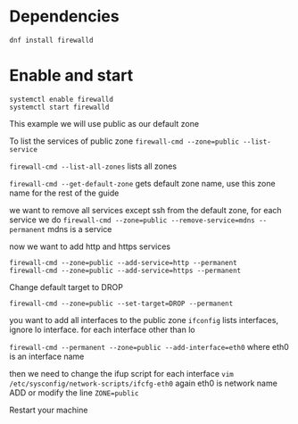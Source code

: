 

# Dependencies
`dnf install firewalld`

# Enable and start

```
systemctl enable firewalld
systemctl start firewalld
```


This example we will use public as our default zone

To list the services of public zone
`firewall-cmd --zone=public --list-service`

`firewall-cmd --list-all-zones` lists all zones

`firewall-cmd --get-default-zone` gets default zone name, use this zone name for the rest of the guide

we want to remove all services except ssh from the default zone, for each service we do
`firewall-cmd --zone=public --remove-service=mdns --permanent` mdns is a service

now we want to add http and https services
```
firewall-cmd --zone=public --add-service=http --permanent
firewall-cmd --zone=public --add-service=https --permanent
```

Change default target to DROP
```
firewall-cmd --zone=public --set-target=DROP --permanent
```

you want to add all interfaces to the public zone
`ifconfig` lists interfaces, ignore lo interface.
for each interface other than lo

`firewall-cmd --permanent --zone=public --add-interface=eth0` where eth0 is an interface name

then we need to change the ifup script for each interface
`vim /etc/sysconfig/network-scripts/ifcfg-eth0` again eth0 is network name
ADD or modify the line `ZONE=public`

Restart your machine
